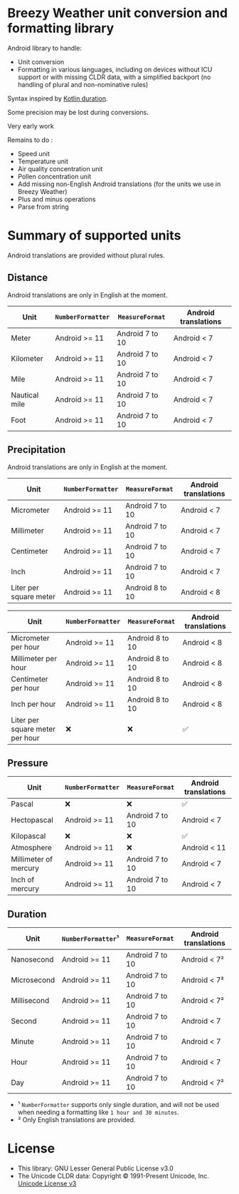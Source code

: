 # Breezy Weather unit conversion and formatting library

Android library to handle:
- Unit conversion
- Formatting in various languages, including on devices without ICU support or with missing CLDR data, with a simplified backport (no handling of plural and non-nominative rules)

Syntax inspired by [Kotlin duration](https://kotlinlang.org/docs/time-measurement.html#time-sources).

Some precision may be lost during conversions.

Very early work

Remains to do :

- Speed unit
- Temperature unit
- Air quality concentration unit
- Pollen concentration unit
- Add missing non-English Android translations (for the units we use in Breezy Weather)
- Plus and minus operations
- Parse from string


# Summary of supported units

Android translations are provided without plural rules.

## Distance

Android translations are only in English at the moment.

| Unit          | `NumberFormatter` | `MeasureFormat` | Android translations |
|---------------|-------------------|-----------------|----------------------|
| Meter         | Android >= 11     | Android 7 to 10 | Android < 7          |
| Kilometer     | Android >= 11     | Android 7 to 10 | Android < 7          |
| Mile          | Android >= 11     | Android 7 to 10 | Android < 7          |
| Nautical mile | Android >= 11     | Android 7 to 10 | Android < 7          |
| Foot          | Android >= 11     | Android 7 to 10 | Android < 7          |


## Precipitation

Android translations are only in English at the moment.

| Unit                   | `NumberFormatter` | `MeasureFormat` | Android translations |
|------------------------|-------------------|-----------------|----------------------|
| Micrometer             | Android >= 11     | Android 7 to 10 | Android < 7          |
| Millimeter             | Android >= 11     | Android 7 to 10 | Android < 7          |
| Centimeter             | Android >= 11     | Android 7 to 10 | Android < 7          |
| Inch                   | Android >= 11     | Android 7 to 10 | Android < 7          |
| Liter per square meter | Android >= 11     | Android 8 to 10 | Android < 8          |

| Unit                            | `NumberFormatter` | `MeasureFormat` | Android translations |
|---------------------------------|-------------------|-----------------|----------------------|
| Micrometer per hour             | Android >= 11     | Android 8 to 10 | Android < 8          |
| Millimeter per hour             | Android >= 11     | Android 8 to 10 | Android < 8          |
| Centimeter per hour             | Android >= 11     | Android 8 to 10 | Android < 8          |
| Inch per hour                   | Android >= 11     | Android 8 to 10 | Android < 8          |
| Liter per square meter per hour | ❌                 | ❌               | ✅                    |


## Pressure

| Unit                  | `NumberFormatter` | `MeasureFormat` | Android translations |
|-----------------------|-------------------|-----------------|----------------------|
| Pascal                | ❌                 | ❌               | ✅                    |
| Hectopascal           | Android >= 11     | Android 7 to 10 | Android < 7          |
| Kilopascal            | ❌                 | ❌               | ✅                    |
| Atmosphere            | Android >= 11     | ❌               | Android < 11         |
| Millimeter of mercury | Android >= 11     | Android 7 to 10 | Android < 7          |
| Inch of mercury       | Android >= 11     | Android 7 to 10 | Android < 7          |


## Duration

| Unit        | `NumberFormatter`¹ | `MeasureFormat` | Android translations |
|-------------|--------------------|-----------------|----------------------|
| Nanosecond  | Android >= 11      | Android 7 to 10 | Android < 7²         |
| Microsecond | Android >= 11      | Android 7 to 10 | Android < 7²         |
| Millisecond | Android >= 11      | Android 7 to 10 | Android < 7²         |
| Second      | Android >= 11      | Android 7 to 10 | Android < 7          |
| Minute      | Android >= 11      | Android 7 to 10 | Android < 7          |
| Hour        | Android >= 11      | Android 7 to 10 | Android < 7          |
| Day         | Android >= 11      | Android 7 to 10 | Android < 7²         |

* ¹ `NumberFormatter` supports only single duration, and will not be used when needing a formatting like `1 hour and 30 minutes`.
* ² Only English translations are provided.


# License

- This library: GNU Lesser General Public License v3.0
- The Unicode CLDR data: Copyright © 1991-Present Unicode, Inc. [Unicode License v3](https://www.unicode.org/license.txt)
